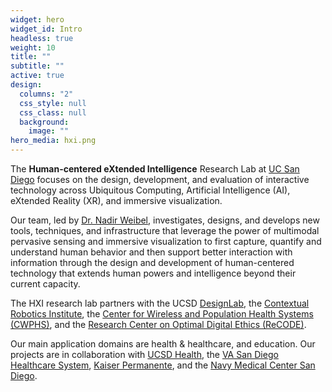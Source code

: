 ```yaml
---
widget: hero
widget_id: Intro
headless: true
weight: 10
title: ""
subtitle: ""
active: true
design:
  columns: "2"
  css_style: null
  css_class: null
  background:
    image: ""
hero_media: hxi.png
---
```

<span style="font-size=12pt;">The **Human-centered eXtended Intelligence** Research Lab at [UC San Diego](https://ucsd.edu) focuses on the design, development, and evaluation of interactive technology across Ubiquitous Computing, Artificial Intelligence (AI), eXtended Reality (XR), and immersive visualization. 

Our team, led by [Dr. Nadir Weibel](https://www.ubicomp.ucsd.edu/weibel), investigates, designs, and develops new tools, techniques, and infrastructure that leverage the power of multimodal pervasive sensing and immersive visualization to first capture, quantify and understand human behavior and then support better interaction with information through the design and development of human-centered technology that extends human powers and intelligence beyond their current capacity.

The HXI research lab partners with the UCSD [DesignLab](https://designlab.ucsd.edu/), the [Contextual Robotics Institute](https://contextualrobotics.ucsd.edu/), the [Center for Wireless and Population Health Systems (CWPHS)](http://cwphs.ucsd.edu/), and the [Research Center on Optimal Digital Ethics (ReCODE)](https://recode.health/).

Our main application domains are health & healthcare, and education. Our projects are in collaboration with [UCSD Health](https://health.ucsd.edu/), the [VA San Diego Healthcare System](https://www.sandiego.va.gov/), [Kaiser Permanente](https://thrive.kaiserpermanente.org/care-near-you/southern-california/san-diego/), and the [Navy Medical Center San Diego](https://sandiego.tricare.mil/).
</span>
